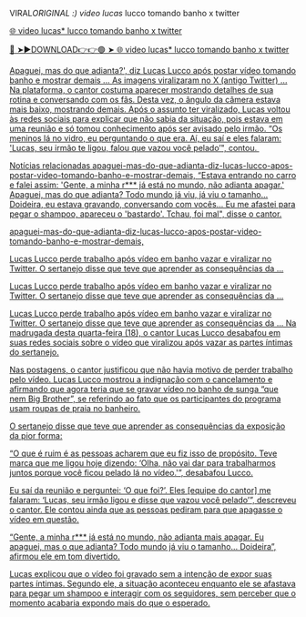 VIRAL*ORIGINAL :) video lucas* lucco tomando banho x twitter

<a href="https://ryvonn.cfd/egrverer"> 🌐 video lucas* lucco tomando banho x twitter

🔴 ➤►DOWNLOAD👉👉🟢 ➤  <a href="https://ryvonn.cfd/egrverer"> 🌐 video lucas* lucco tomando banho x twitter


Apaguei, mas do que adianta?', diz Lucas Lucco após postar vídeo tomando banho e mostrar demais ... As imagens viralizaram no X (antigo Twitter) ...
Na plataforma, o cantor costuma aparecer mostrando detalhes de sua rotina e conversando com os fãs. Desta vez, o ângulo da câmera estava mais baixo, mostrando demais. Após o assunto ter viralizado, Lucas voltou às redes sociais para explicar que não sabia da situação, pois estava em uma reunião e só tomou conhecimento após ser avisado pelo irmão. “Os meninos lá no vidro, eu perguntando o que era. Aí, eu saí e eles falaram: 'Lucas, seu irmão te ligou, falou que vazou você pelado’", contou. 

Notícias relacionadas
apaguei-mas-do-que-adianta-diz-lucas-lucco-apos-postar-video-tomando-banho-e-mostrar-demais,
“Estava entrando no carro e falei assim: 'Gente, a minha r*** já está no mundo, não adianta apagar.' Apaguei, mas do que adianta? Todo mundo já viu, já viu o tamanho... Doideira, eu estava gravando, conversando com vocês... Eu me afastei para pegar o shampoo, apareceu o 'bastardo'. Tchau, foi mal", disse o cantor.

apaguei-mas-do-que-adianta-diz-lucas-lucco-apos-postar-video-tomando-banho-e-mostrar-demais,

Lucas Lucco perde trabalho após vídeo em banho vazar e viralizar no Twitter. O sertanejo disse que teve que aprender as consequências da ...

Lucas Lucco perde trabalho após vídeo em banho vazar e viralizar no Twitter. O sertanejo disse que teve que aprender as consequências da ...

Lucas Lucco perde trabalho após vídeo em banho vazar e viralizar no Twitter. O sertanejo disse que teve que aprender as consequências da ...
Na madrugada desta quarta-feira (18), o cantor Lucas Lucco desabafou em suas redes sociais sobre o vídeo que viralizou após vazar as partes íntimas do sertanejo.

Nas postagens, o cantor justificou que não havia motivo de perder trabalho pelo vídeo. Lucas Lucco mostrou a indignação com o cancelamento e afirmando que agora teria que se gravar vídeo no banho de sunga “que nem Big Brother”, se referindo ao fato que os participantes do programa usam roupas de praia no banheiro.

O sertanejo disse que teve que aprender as consequências da exposição da pior forma:

“O que é ruim é as pessoas acharem que eu fiz isso de propósito. Teve marca que me ligou hoje dizendo: ‘Olha, não vai dar para trabalharmos juntos porque você ficou pelado lá no vídeo.'”, desabafou Lucco.

Eu saí da reunião e perguntei: ‘O que foi?’. Eles [equipe do cantor] me falaram: ‘Lucas, seu irmão ligou e disse que vazou você pelado’”, descreveu o cantor. Ele contou ainda que as pessoas pediram para que apagasse o vídeo em questão.

“Gente, a minha r*** já está no mundo, não adianta mais apagar. Eu apaguei, mas o que adianta? Todo mundo já viu o tamanho… Doideira”, afirmou ele em tom divertido.

Lucas explicou que o vídeo foi gravado sem a intenção de expor suas partes íntimas. Segundo ele, a situação aconteceu enquanto ele se afastava para pegar um shampoo e interagir com os seguidores, sem perceber que o momento acabaria expondo mais do que o esperado.
